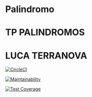 # Palindromo

# TP PALINDROMOS
# LUCA TERRANOVA

[![CircleCI](https://dl.circleci.com/status-badge/img/gh/LucaTerranovaB/Palindromo/tree/main.svg?style=svg)](https://dl.circleci.com/status-badge/redirect/gh/LucaTerranovaB/Palindromo/tree/main)


[![Maintainability](https://api.codeclimate.com/v1/badges/8b828f7b5e023b9e1b3f/maintainability)](https://codeclimate.com/github/LucaTerranovaB/Palindromo/maintainability)

[![Test Coverage](https://api.codeclimate.com/v1/badges/8b828f7b5e023b9e1b3f/test_coverage)](https://codeclimate.com/github/LucaTerranovaB/Palindromo/test_coverage)